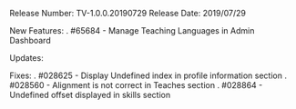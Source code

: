 Release Number: TV-1.0.0.20190729
Release Date: 2019/07/29

New Features:
. #65684 - Manage Teaching Languages in Admin Dashboard

Updates:

Fixes:
. #028625 - Display Undefined index in profile information section
. #028560 - Alignment is not correct in Teaches section
. #028864 - Undefined offset displayed in skills section
